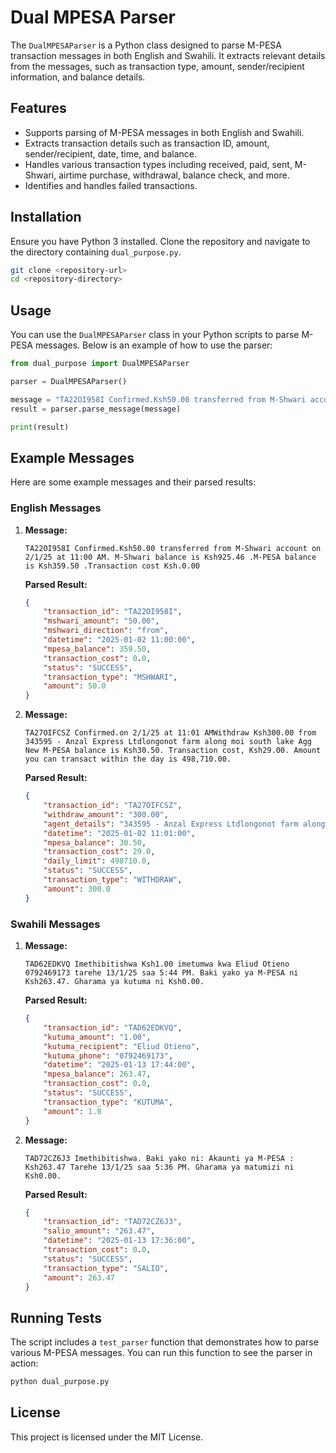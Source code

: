 # Dual MPESA Parser

The `DualMPESAParser` is a Python class designed to parse M-PESA transaction messages in both English and Swahili. It extracts relevant details from the messages, such as transaction type, amount, sender/recipient information, and balance details.

## Features

- Supports parsing of M-PESA messages in both English and Swahili.
- Extracts transaction details such as transaction ID, amount, sender/recipient, date, time, and balance.
- Handles various transaction types including received, paid, sent, M-Shwari, airtime purchase, withdrawal, balance check, and more.
- Identifies and handles failed transactions.

## Installation

Ensure you have Python 3 installed. Clone the repository and navigate to the directory containing `dual_purpose.py`.

```bash
git clone <repository-url>
cd <repository-directory>
```

## Usage

You can use the `DualMPESAParser` class in your Python scripts to parse M-PESA messages. Below is an example of how to use the parser:

```python
from dual_purpose import DualMPESAParser

parser = DualMPESAParser()

message = "TA22OI958I Confirmed.Ksh50.00 transferred from M-Shwari account on 2/1/25 at 11:00 AM. M-Shwari balance is Ksh925.46 .M-PESA balance is Ksh359.50 .Transaction cost Ksh.0.00"
result = parser.parse_message(message)

print(result)
```

## Example Messages

Here are some example messages and their parsed results:

### English Messages

1. **Message:**
   ```
   TA22OI958I Confirmed.Ksh50.00 transferred from M-Shwari account on 2/1/25 at 11:00 AM. M-Shwari balance is Ksh925.46 .M-PESA balance is Ksh359.50 .Transaction cost Ksh.0.00
   ```

   **Parsed Result:**
   ```json
   {
       "transaction_id": "TA22OI958I",
       "mshwari_amount": "50.00",
       "mshwari_direction": "from",
       "datetime": "2025-01-02 11:00:00",
       "mpesa_balance": 359.50,
       "transaction_cost": 0.0,
       "status": "SUCCESS",
       "transaction_type": "MSHWARI",
       "amount": 50.0
   }
   ```

2. **Message:**
   ```
   TA27OIFCSZ Confirmed.on 2/1/25 at 11:01 AMWithdraw Ksh300.00 from 343595 - Anzal Express Ltdlongonot farm along moi south lake Agg New M-PESA balance is Ksh30.50. Transaction cost, Ksh29.00. Amount you can transact within the day is 498,710.00.
   ```

   **Parsed Result:**
   ```json
   {
       "transaction_id": "TA27OIFCSZ",
       "withdraw_amount": "300.00",
       "agent_details": "343595 - Anzal Express Ltdlongonot farm along moi south lake Agg",
       "datetime": "2025-01-02 11:01:00",
       "mpesa_balance": 30.50,
       "transaction_cost": 29.0,
       "daily_limit": 498710.0,
       "status": "SUCCESS",
       "transaction_type": "WITHDRAW",
       "amount": 300.0
   }
   ```

### Swahili Messages

1. **Message:**
   ```
   TAD62EDKVQ Imethibitishwa Ksh1.00 imetumwa kwa Eliud Otieno 0792469173 tarehe 13/1/25 saa 5:44 PM. Baki yako ya M-PESA ni Ksh263.47. Gharama ya kutuma ni Ksh0.00.
   ```

   **Parsed Result:**
   ```json
   {
       "transaction_id": "TAD62EDKVQ",
       "kutuma_amount": "1.00",
       "kutuma_recipient": "Eliud Otieno",
       "kutuma_phone": "0792469173",
       "datetime": "2025-01-13 17:44:00",
       "mpesa_balance": 263.47,
       "transaction_cost": 0.0,
       "status": "SUCCESS",
       "transaction_type": "KUTUMA",
       "amount": 1.0
   }
   ```

2. **Message:**
   ```
   TAD72CZ6J3 Imethibitishwa. Baki yako ni: Akaunti ya M-PESA : Ksh263.47 Tarehe 13/1/25 saa 5:36 PM. Gharama ya matumizi ni Ksh0.00.
   ```

   **Parsed Result:**
   ```json
   {
       "transaction_id": "TAD72CZ6J3",
       "salio_amount": "263.47",
       "datetime": "2025-01-13 17:36:00",
       "transaction_cost": 0.0,
       "status": "SUCCESS",
       "transaction_type": "SALIO",
       "amount": 263.47
   }
   ```

## Running Tests

The script includes a `test_parser` function that demonstrates how to parse various M-PESA messages. You can run this function to see the parser in action:

```bash
python dual_purpose.py
```

## License

This project is licensed under the MIT License.
